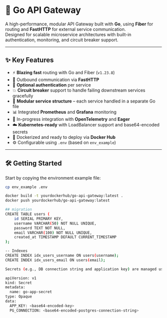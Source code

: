 # 🚀 Go API Gateway

A high-performance, modular API Gateway built with **Go**, using **Fiber** for routing and **FastHTTP** for external service communication.  
Designed for scalable microservice architectures with built-in authentication, monitoring, and circuit breaker support.

---

## ✨ Key Features

- ⚡ **Blazing fast** routing with Go and Fiber (`v1.23.8`)
- 🔄 Outbound communication via **FastHTTP**
- 🔐 **Optional authentication** per service
- 💥 **Circuit breaker** support to handle failing downstream services gracefully
- 🧩 **Modular service structure** – each service handled in a separate Go file
- 📊 Integrated **Prometheus** and **Grafana** monitoring
- 🧵 In-progress integration with **OpenTelemetry** and **Eager**
- ☁️ **Kubernetes-ready** with LoadBalancer support and base64-encoded secrets
- 🐳 Dockerized and ready to deploy via **Docker Hub**
- ⚙️ Configurable using `.env` (based on `env_example`)

---

## 🛠️ Getting Started

Start by copying the environment example file:

```bash
cp env_example .env

docker build -t yourdockerhub/go-api-gateway:latest .
docker push yourdockerhub/go-api-gateway:latest

## migration
CREATE TABLE users (
    id SERIAL PRIMARY KEY,
    username VARCHAR(50) NOT NULL UNIQUE,
    password TEXT NOT NULL,
    email VARCHAR(100) NOT NULL UNIQUE,
    created_at TIMESTAMP DEFAULT CURRENT_TIMESTAMP
);

-- Indexes
CREATE INDEX idx_users_username ON users(username);
CREATE INDEX idx_users_email ON users(email);

Secrets (e.g., DB connection string and application key) are managed using Kubernetes Secrets:

apiVersion: v1
kind: Secret
metadata:
  name: go-app-secret
type: Opaque
data:
  APP_KEY: <base64-encoded-key>
  PG_CONNECTION: <base64-encoded-postgres-connection-string>